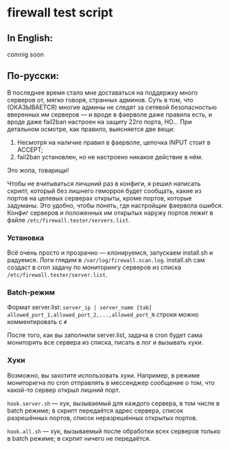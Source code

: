 # firewall test script
## In English:
comnig soon

## По-русски:
В последнее время стало мне доставаться на поддержку много серверов от, мягко говоря, странных админов. Суть в том, что (ОКАЗЫВАЕТСЯ) многие админы не следят за сетевой безопасностью вверенных им серверов — и вроде в фаерволе даже правила есть, и вроде даже fail2ban настроен на защиту 22го порта, НО... При детальном осмотре, как правило, выясняется две вещи:
1. Несмотря на наличие правил в фаерволе, цепочка INPUT стоит в ACCEPT;
2. fail2ban установлен, но не настроено никакое действие в нём.

Это жопа, товарищи!

Чтобы не вчитываться личшний раз в конфиги, я решил написать скрипт, который без лишнего геморроя будет сообщать, какие из портов на целевых серверах открыты, кроме портов, которые задуманы. Это удобно, чтобы понять, где настройщик фаервола ошибся.
Конфиг серверов и положенных им открытых наружу портов лежит в файле `/etc/firewall.tester/servers.list`.

### Установка
Всё очень просто и прозрачно — клонируемся, запускаем install.sh и радуемся. Логи глядим в `/var/log/firewall.scan.log`.
install.sh сам создаст в cron задачу по мониторингу серверов из списка `/etc/firewall.tester/server.list`.

### Batch-режим
Формат server.list:
`server_ip | server_name [tab] allowed_port_1,allowed_port_2,...,allowed_port_N`
строки можно комментировать с `#`

После того, как вы заполнили server.list, задача в cron будет сама мониторить все сервера из списка, писать в лог и вызывать хуки.

### Хуки
Возможно, вы захотите использовать хуки. Например, в режиме мониторигна по cron отправлять в мессенджер сообщение о том, что какой-то сервер открыл лишний порт.

`hook.server.sh` — хук, вызываемый для каждого сервера, в том числе в batch режиме; в скрипт передаётся адрес сервера, список разрешённых портов, список неразрешённых открытых портов.

`hook.all.sh` — хук, вызываемый после обработки всех серверов только в batch режиме; в скрпит ничего не передаётся.
